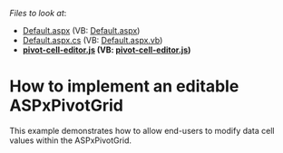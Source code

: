 <!-- default file list -->
*Files to look at*:

* [Default.aspx](./CS/Q240884/Default.aspx) (VB: [Default.aspx](./VB/Q240884/Default.aspx))
* [Default.aspx.cs](./CS/Q240884/Default.aspx.cs) (VB: [Default.aspx.vb](./VB/Q240884/Default.aspx.vb))
* **[pivot-cell-editor.js](./CS/Q240884/js/pivot-cell-editor.js) (VB: [pivot-cell-editor.js](./VB/Q240884/js/pivot-cell-editor.js))**
<!-- default file list end -->
# How to implement an editable ASPxPivotGrid


<p>This example demonstrates how to allow end-users to modify data cell values within the ASPxPivotGrid.</p>

<br/>



